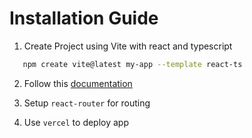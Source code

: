 # Installation Guide

1. Create Project using Vite with react and typescript

```bash
   npm create vite@latest my-app --template react-ts
```

2. Follow this [documentation](https://tailwindcss.com/docs/installation/using-vite)

3. Setup `react-router` for routing

4. Use `vercel` to deploy app
